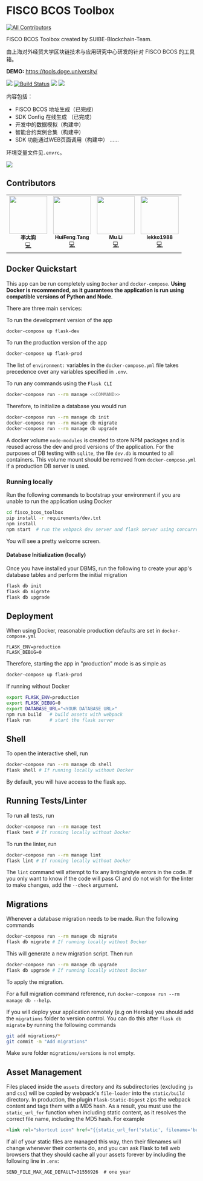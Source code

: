 # FISCO BCOS Toolbox
<!-- ALL-CONTRIBUTORS-BADGE:START - Do not remove or modify this section -->
[![All Contributors](https://img.shields.io/badge/all_contributors-4-orange.svg?style=flat-square)](#contributors-)
<!-- ALL-CONTRIBUTORS-BADGE:END -->
FISCO BCOS Toolbox created by SUIBE-Blockchain-Team.

由上海对外经贸大学区块链技术与应用研究中心研发的针对 FISCO BCOS 的工具箱。

**DEMO:** <https://tools.doge.university/>

![](https://img.shields.io/badge/SUIBE--B-CopyRight-blue)
  [![Build Status](https://travis-ci.com/SUIBE-Blockchain/FISCO_BCOS_Toolbox.svg?branch=master)](https://travis-ci.com/SUIBE-Blockchain/FISCO_BCOS_Toolbox)
  ![](https://img.shields.io/badge/language-python-orange.svg)
  ![](https://img.shields.io/badge/license-MIT-000000.svg)

内容包括：

- FISCO BCOS 地址生成（已完成）
- SDK Config 在线生成 （已完成）
- 开发中的数据模拟（构建中）
- 智能合约案例合集（构建中）
- SDK 功能通过WEB页面调用（构建中）
……

环境变量文件见`.envrc`。

![](https://tva1.sinaimg.cn/large/007S8ZIlly1ge8j964uioj31j10u0470.jpg)

## Contributors

<!-- ALL-CONTRIBUTORS-LIST: START - Do not remove or modify this section -->
<!-- ALL-CONTRIBUTORS-LIST:START - Do not remove or modify this section -->
<!-- prettier-ignore-start -->
<!-- markdownlint-disable -->
<table>
  <tr>
    <td align="center"><a href="https://github.com/leeduckgo"><img src="https://avatars1.githubusercontent.com/u/12784118?v=4" width="100px;" alt=""/><br /><sub><b>李大狗</b></sub></a><br /><a href="https://github.com/SUIBE-Blockchain/FISCO_BCOS_Toolbox/commits?author=leeduckgo" title="Code">💻</a></td>
    <td align="center"><a href="https://blog.csdn.net/qq_19381989"><img src="https://avatars3.githubusercontent.com/u/45918704?v=4" width="100px;" alt=""/><br /><sub><b>HuiFeng Tang</b></sub></a><br /><a href="https://github.com/SUIBE-Blockchain/FISCO_BCOS_Toolbox/commits?author=99Kies" title="Code">💻</a></td>
    <td align="center"><a href="https://github.com/dengcheng6502"><img src="https://avatars0.githubusercontent.com/u/30894162?v=4" width="100px;" alt=""/><br /><sub><b>Mu Li</b></sub></a><br /><a href="https://github.com/SUIBE-Blockchain/FISCO_BCOS_Toolbox/commits?author=dengcheng6502" title="Code">💻</a></td>
    <td align="center"><a href="https://github.com/lekko1988"><img src="https://avatars0.githubusercontent.com/u/19570787?v=4" width="100px;" alt=""/><br /><sub><b>lekko1988</b></sub></a><br /><a href="https://github.com/SUIBE-Blockchain/FISCO_BCOS_Toolbox/commits?author=lekko1988" title="Code">💻</a></td>
  </tr>
</table>

<!-- markdownlint-enable -->
<!-- prettier-ignore-end -->
<!-- ALL-CONTRIBUTORS-LIST:END -->
<!-- ALL-CONTRIBUTORS-LIST:END -->

## Docker Quickstart

This app can be run completely using `Docker` and `docker-compose`. **Using Docker is recommended, as it guarantees the application is run using compatible versions of Python and Node**.

There are three main services:

To run the development version of the app

```bash
docker-compose up flask-dev
```

To run the production version of the app

```bash
docker-compose up flask-prod
```

The list of `environment:` variables in the `docker-compose.yml` file takes precedence over any variables specified in `.env`.

To run any commands using the `Flask CLI`

```bash
docker-compose run --rm manage <<COMMAND>>
```

Therefore, to initialize a database you would run

```bash
docker-compose run --rm manage db init
docker-compose run --rm manage db migrate
docker-compose run --rm manage db upgrade
```

A docker volume `node-modules` is created to store NPM packages and is reused across the dev and prod versions of the application. For the purposes of DB testing with `sqlite`, the file `dev.db` is mounted to all containers. This volume mount should be removed from `docker-compose.yml` if a production DB server is used.

### Running locally

Run the following commands to bootstrap your environment if you are unable to run the application using Docker

```bash
cd fisco_bcos_toolbox
pip install -r requirements/dev.txt
npm install
npm start  # run the webpack dev server and flask server using concurrently
```

You will see a pretty welcome screen.

#### Database Initialization (locally)

Once you have installed your DBMS, run the following to create your app's
database tables and perform the initial migration

```bash
flask db init
flask db migrate
flask db upgrade
```

## Deployment

When using Docker, reasonable production defaults are set in `docker-compose.yml`

```text
FLASK_ENV=production
FLASK_DEBUG=0
```

Therefore, starting the app in "production" mode is as simple as

```bash
docker-compose up flask-prod
```

If running without Docker

```bash
export FLASK_ENV=production
export FLASK_DEBUG=0
export DATABASE_URL="<YOUR DATABASE URL>"
npm run build   # build assets with webpack
flask run       # start the flask server
```

## Shell

To open the interactive shell, run

```bash
docker-compose run --rm manage db shell
flask shell # If running locally without Docker
```

By default, you will have access to the flask `app`.

## Running Tests/Linter

To run all tests, run

```bash
docker-compose run --rm manage test
flask test # If running locally without Docker
```

To run the linter, run

```bash
docker-compose run --rm manage lint
flask lint # If running locally without Docker
```

The `lint` command will attempt to fix any linting/style errors in the code. If you only want to know if the code will pass CI and do not wish for the linter to make changes, add the `--check` argument.

## Migrations

Whenever a database migration needs to be made. Run the following commands

```bash
docker-compose run --rm manage db migrate
flask db migrate # If running locally without Docker
```

This will generate a new migration script. Then run

```bash
docker-compose run --rm manage db upgrade
flask db upgrade # If running locally without Docker
```

To apply the migration.

For a full migration command reference, run `docker-compose run --rm manage db --help`.

If you will deploy your application remotely (e.g on Heroku) you should add the `migrations` folder to version control.
You can do this after `flask db migrate` by running the following commands

```bash
git add migrations/*
git commit -m "Add migrations"
```

Make sure folder `migrations/versions` is not empty.

## Asset Management

Files placed inside the `assets` directory and its subdirectories
(excluding `js` and `css`) will be copied by webpack's
`file-loader` into the `static/build` directory. In production, the plugin
`Flask-Static-Digest` zips the webpack content and tags them with a MD5 hash.
As a result, you must use the `static_url_for` function when including static content,
as it resolves the correct file name, including the MD5 hash.
For example

```html
<link rel="shortcut icon" href="{{static_url_for('static', filename='build/img/favicon.ico') }}">
```

If all of your static files are managed this way, then their filenames will change whenever their
contents do, and you can ask Flask to tell web browsers that they
should cache all your assets forever by including the following line
in ``.env``:

```text
SEND_FILE_MAX_AGE_DEFAULT=31556926  # one year
```
